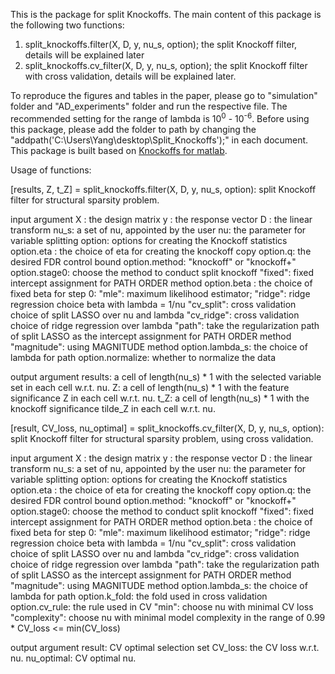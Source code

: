 This is the package for split Knockoffs. The main content of this package is the following two functions:

1. split_knockoffs.filter(X, D, y, nu_s, option); the split Knockoff filter, details will be explained later
2. split_knockoffs.cv_filter(X, D, y, nu_s, option); the split Knockoff filter with cross validation, details will be explained later.

To reproduce the figures and tables in the paper, please go to "simulation" folder and "AD_experiments" folder and run the respective file. The recommended setting for the range of lambda is 10<sup>0</sup> - 10<sup>-6</sup>. Before using this package, please add the folder to path by changing the "addpath('C:\Users\Yang\desktop\Split_Knockoffs');" in each document. This package is built based on [Knockoffs for matlab](https://web.stanford.edu/group/candes/knockoffs/software/knockoffs/).



Usage of functions:

[results, Z, t_Z] = split_knockoffs.filter(X, D, y, nu_s, option): split Knockoff filter for structural sparsity problem.

input argument
X : the design matrix
y : the response vector
D : the linear transform
nu_s: a set of nu, appointed by the user
nu: the parameter for variable splitting
option: options for creating the Knockoff statistics
	option.eta : the choice of eta for creating the knockoff copy
	option.q: the desired FDR control bound
	option.method: "knockoff" or "knockoff+"
	option.stage0: choose the method to conduct split knockoff
		"fixed": fixed intercept assignment for PATH ORDER method
			option.beta : the choice of fixed beta for step 0: 
				"mle": maximum likelihood estimator; 
				"ridge": ridge regression choice beta with lambda = 1/nu
				"cv_split": cross validation choice of split LASSO over nu and lambda
				"cv_ridge": cross validation choice of ridge regression over lambda
		"path": take the regularization path of split LASSO as the intercept assignment for PATH ORDER method
		"magnitude": using MAGNITUDE method
	option.lambda_s: the choice of lambda for path
	option.normalize: whether to normalize the data

output argument
results: a cell of length(nu_s) * 1 with the selected variable set in each cell w.r.t. nu.
Z: a cell of length(nu_s) * 1 with the feature significance Z in each cell w.r.t. nu.
t_Z: a cell of length(nu_s) * 1 with the knockoff significance tilde_Z in each cell w.r.t. nu.

[result, CV_loss, nu_optimal] = split_knockoffs.cv_filter(X, D, y, nu_s, option): split Knockoff filter for structural sparsity problem, using cross validation.

input argument
X : the design matrix
y : the response vector
D : the linear transform
nu_s: a set of nu, appointed by the user
nu: the parameter for variable splitting
option: options for creating the Knockoff statistics
	option.eta : the choice of eta for creating the knockoff copy
	option.q: the desired FDR control bound
	option.method: "knockoff" or "knockoff+"
	option.stage0: choose the method to conduct split knockoff
		"fixed": fixed intercept assignment for PATH ORDER method
			option.beta : the choice of fixed beta for step 0: 
				"mle": maximum likelihood estimator; 
				"ridge": ridge regression choice beta with lambda = 1/nu
				"cv_split": cross validation choice of split LASSO over nu and lambda
				"cv_ridge": cross validation choice of ridge regression over lambda
		"path": take the regularization path of split LASSO as the intercept assignment for PATH ORDER method
		"magnitude": using MAGNITUDE method
	option.lambda_s: the choice of lambda for path
	option.k_fold: the fold used in cross validation
	option.cv_rule: the rule used in CV
		"min": choose nu with minimal CV loss
		"complexity": choose nu with minimal model complexity in the range of 0.99 * CV_loss <= min(CV_loss)

output argument
result: CV optimal selection set
CV_loss: the CV loss w.r.t. nu.
nu_optimal: CV optimal nu.
